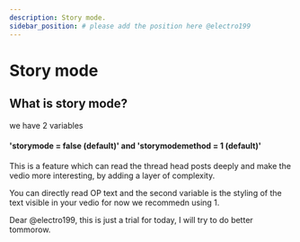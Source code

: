 ```yaml
---
description: Story mode.
sidebar_position: # please add the position here @electro199
---
```


# Story mode

## What is story mode?

we have 2 variables 
####  'storymode = false (default)' and 'storymodemethod = 1 (default)'

This is a feature which can read the thread head posts deeply and make the vedio more interesting, by adding a layer of complexity.

You can directly read OP text and the second variable is the styling of the text visible in your vedio for now we recommedn using 1.

Dear @electro199, this is just a trial for today, I will try to do better tommorow.